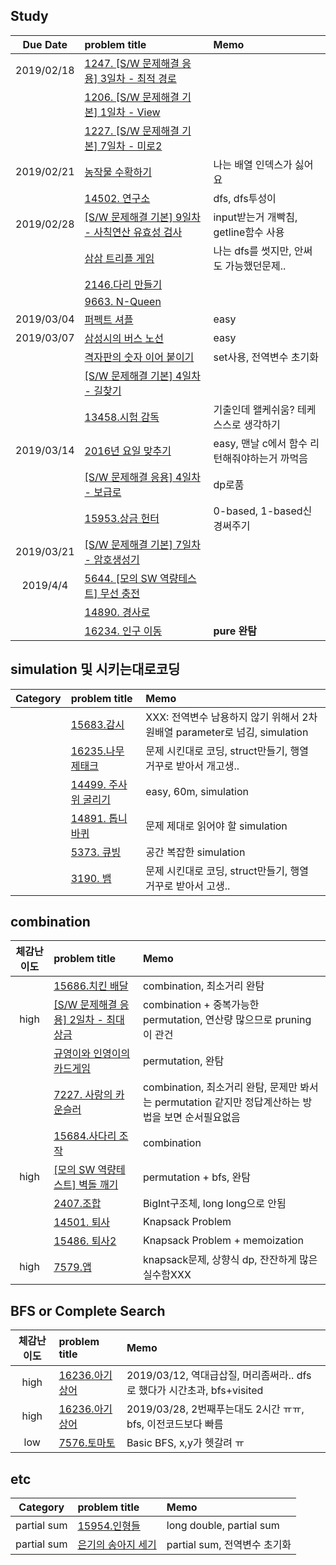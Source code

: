 ## Study
|Due Date        | problem title| Memo|
|:-------------:|:-------------|:-------------|
|2019/02/18| [1247. [S/W 문제해결 응용] 3일차 - 최적 경로](1247.cpp)||
||[1206. [S/W 문제해결 기본] 1일차 - View](view.cpp)||
||[1227. [S/W 문제해결 기본] 7일차 - 미로2](maze.cpp)||
|2019/02/21| [농작물 수확하기](farm.cpp)| 나는 배열 인덱스가 싫어요|
||[14502. 연구소](lab.cpp)|dfs, dfs투성이|
|2019/02/28|[[S/W 문제해결 기본] 9일차 - 사칙연산 유효성 검사](validation.cpp)|input받는거 개빡침, getline함수 사용|
||[삼삼 트리플 게임](triple.cpp)|나는 dfs를 썻지만, 안써도 가능했던문제..|
||[2146.다리 만들기](bridge.cpp)||
||[9663. N-Queen](nqueen.cpp)||
|2019/03/04|[퍼펙트 셔플](shuffle.cpp)|easy|
|2019/03/07|[삼성시의 버스 노선](busline.cpp)|easy|
||[격자판의 숫자 이어 붙이기](lattice.cpp)|set사용, 전역변수 초기화|
||[[S/W 문제해결 기본] 4일차 - 길찾기](findpath.cpp)||
||[13458.시험 감독](supervisor.cpp)|기출인데 왤케쉬움? 테케 스스로 생각하기|
|2019/03/14|[2016년 요일 맞추기](datcnt.cpp)|easy, 맨날 c에서 함수 리턴해줘야하는거 까먹음|
||[[S/W 문제해결 응용] 4일차 - 보급로](recover.cpp)|dp로품|
||[15953.상금 헌터](huter.cpp)|0-based, 1-based신경써주기|
|2019/03/21|[[S/W 문제해결 기본] 7일차 - 암호생성기](crpyto.cpp)||
|2019/4/4|[5644. [모의 SW 역량테스트] 무선 충전](wireless.cpp)||
||[14890. 경사로](makepath.cpp)||
||[16234. 인구 이동](migration.cpp)|**pure 완탐**|

## simulation 및 시키는대로코딩
| Category      | problem title| Memo|
|:-------------:|:-------------|:-------------|
||[15683.감시](cctv.cpp)|XXX: 전역변수 남용하지 않기 위해서 2차원배열 parameter로 넘김, simulation|
||[16235.나무 제태크](tree.cpp)|문제 시킨대로 코딩, struct만들기, 행열 거꾸로 받아서 개고생..|
||[14499. 주사위 굴리기](dice.cpp)|easy, 60m, simulation|
||[14891. 톱니바퀴](gear.cpp)|문제 제대로 읽어야 할 simulation|
||[5373. 큐빙](cubing.cpp)|공간 복잡한 simulation|
||[3190. 뱀](snake.cpp)|문제 시킨대로 코딩, struct만들기, 행열 거꾸로 받아서 고생.. |

## combination
| 체감난이도      | problem title| Memo|
|:-------------:|:-------------|:-------------|
||[15686.치킨 배달](combination/chicken.cpp)|combination, 최소거리 완탐|
|high|[[S/W 문제해결 응용] 2일차 - 최대 상금](combination/reward.cpp)|combination + 중복가능한 permutation, 연산량 많으므로 pruning이 관건|
||[규영이와 인영이의 카드게임](combination/cardgame.cpp)|permutation, 완탐|
||[7227. 사랑의 카운슬러](combination/counselor.cpp)|combination, 최소거리 완탐, 문제만 봐서는 permutation 같지만 정답계산하는 방법을 보면 순서필요없음|
||[15684.사다리 조작](combination/ladder.cpp)|combination|
|high|[[모의 SW 역량테스트] 벽돌 깨기](combination/explode.cpp)|permutation + bfs, 완탐|
||[2407.조합](combination/combination.cpp)|BigInt구조체, long long으로 안됨|
||[14501. 퇴사](quit.cpp)|Knapsack Problem|
||[15486. 퇴사2](quit2.cpp)|Knapsack Problem + memoization|
|high|[7579.앱](app.cpp)| knapsack문제, 상향식 dp, 잔잔하게 많은 실수함XXX|

## BFS or Complete Search
|체감난이도        | problem title| Memo|
|:-------------:|:-------------|:-------------| 
|high|[16236.아기 상어](babyshark.cpp)|2019/03/12, 역대급삽질, 머리좀써라.. dfs로 했다가 시간초과, bfs+visited|
|high|[16236.아기 상어](babyshark2.cpp)|2019/03/28, 2번째푸는대도 2시간 ㅠㅠ, bfs, 이전코드보다 빠름|
|low|[7576.토마토](tomato.cpp)|Basic BFS, x,y가 헷갈려 ㅠ|

## etc
|Category        | problem title| Memo|
|:-------------:|:-------------|:-------------| 
|partial sum|[15954.인형들](15954.cpp)|long double, partial sum|
|partial sum|[은기의 송아지 세기](calf.cpp)|partial sum, 전역변수 초기화|


